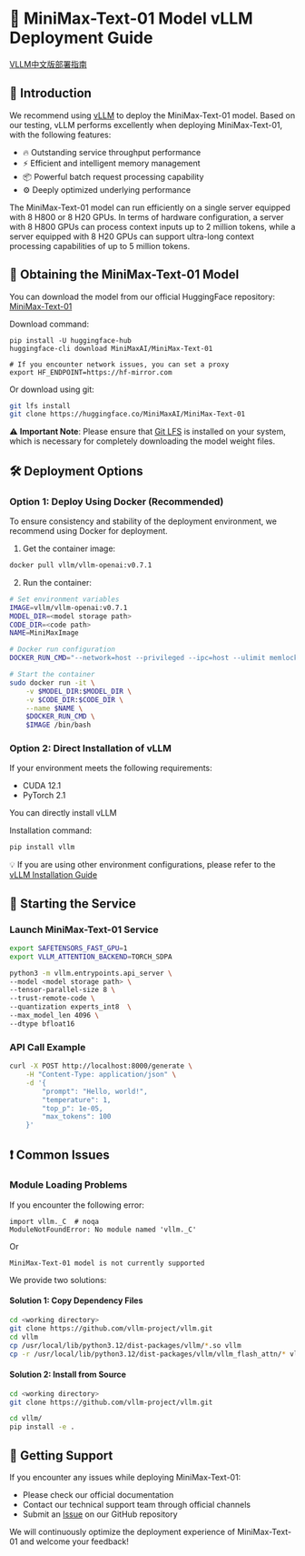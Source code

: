 # 🚀 MiniMax-Text-01 Model vLLM Deployment Guide

[VLLM中文版部署指南](./vllm_deployment_guild_cn.md)

## 📖 Introduction

We recommend using [vLLM](https://docs.vllm.ai/en/latest/) to deploy the MiniMax-Text-01 model. Based on our testing, vLLM performs excellently when deploying MiniMax-Text-01, with the following features:

- 🔥 Outstanding service throughput performance
- ⚡ Efficient and intelligent memory management
- 📦 Powerful batch request processing capability
- ⚙️ Deeply optimized underlying performance

The MiniMax-Text-01 model can run efficiently on a single server equipped with 8 H800 or 8 H20 GPUs. In terms of hardware configuration, a server with 8 H800 GPUs can process context inputs up to 2 million tokens, while a server equipped with 8 H20 GPUs can support ultra-long context processing capabilities of up to 5 million tokens.

## 💾 Obtaining the MiniMax-Text-01 Model

You can download the model from our official HuggingFace repository: [MiniMax-Text-01](https://huggingface.co/MiniMaxAI/MiniMax-Text-01)

Download command:
```
pip install -U huggingface-hub
huggingface-cli download MiniMaxAI/MiniMax-Text-01

# If you encounter network issues, you can set a proxy
export HF_ENDPOINT=https://hf-mirror.com
```

Or download using git:

```bash
git lfs install
git clone https://huggingface.co/MiniMaxAI/MiniMax-Text-01
```

⚠️ **Important Note**: Please ensure that [Git LFS](https://git-lfs.github.com/) is installed on your system, which is necessary for completely downloading the model weight files.

## 🛠️ Deployment Options

### Option 1: Deploy Using Docker (Recommended)

To ensure consistency and stability of the deployment environment, we recommend using Docker for deployment.

1. Get the container image:
```bash
docker pull vllm/vllm-openai:v0.7.1
```

2. Run the container:
```bash
# Set environment variables
IMAGE=vllm/vllm-openai:v0.7.1
MODEL_DIR=<model storage path>
CODE_DIR=<code path>
NAME=MiniMaxImage

# Docker run configuration
DOCKER_RUN_CMD="--network=host --privileged --ipc=host --ulimit memlock=-1 --shm-size=2gb --rm --gpus all --ulimit stack=67108864"

# Start the container
sudo docker run -it \
    -v $MODEL_DIR:$MODEL_DIR \
    -v $CODE_DIR:$CODE_DIR \
    --name $NAME \
    $DOCKER_RUN_CMD \
    $IMAGE /bin/bash
```


### Option 2: Direct Installation of vLLM

If your environment meets the following requirements:

- CUDA 12.1
- PyTorch 2.1

You can directly install vLLM

Installation command:
```bash
pip install vllm
```

💡 If you are using other environment configurations, please refer to the [vLLM Installation Guide](https://docs.vllm.ai/en/latest/getting_started/installation.html)

## 🚀 Starting the Service

### Launch MiniMax-Text-01 Service

```bash
export SAFETENSORS_FAST_GPU=1
export VLLM_ATTENTION_BACKEND=TORCH_SDPA

python3 -m vllm.entrypoints.api_server \
--model <model storage path> \
--tensor-parallel-size 8 \
--trust-remote-code \
--quantization experts_int8  \
--max_model_len 4096 \
--dtype bfloat16
```

### API Call Example

```bash
curl -X POST http://localhost:8000/generate \
    -H "Content-Type: application/json" \
    -d '{
        "prompt": "Hello, world!",
        "temperature": 1,
        "top_p": 1e-05,
        "max_tokens": 100
    }'
```

## ❗ Common Issues

### Module Loading Problems
If you encounter the following error:
```
import vllm._C  # noqa
ModuleNotFoundError: No module named 'vllm._C'
```

Or

```
MiniMax-Text-01 model is not currently supported
```

We provide two solutions:

#### Solution 1: Copy Dependency Files
```bash
cd <working directory>
git clone https://github.com/vllm-project/vllm.git
cd vllm
cp /usr/local/lib/python3.12/dist-packages/vllm/*.so vllm 
cp -r /usr/local/lib/python3.12/dist-packages/vllm/vllm_flash_attn/* vllm/vllm_flash_attn
```

#### Solution 2: Install from Source
```bash
cd <working directory>
git clone https://github.com/vllm-project/vllm.git

cd vllm/
pip install -e .
```

## 📮 Getting Support

If you encounter any issues while deploying MiniMax-Text-01:
- Please check our official documentation
- Contact our technical support team through official channels
- Submit an [Issue](https://github.com/MiniMaxAI/MiniMax-Text-01/issues) on our GitHub repository

We will continuously optimize the deployment experience of MiniMax-Text-01 and welcome your feedback!


